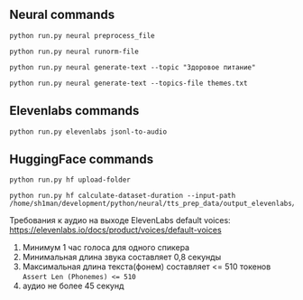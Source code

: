 ## Neural commands
```ssh
python run.py neural preprocess_file
```
```ssh
python run.py neural runorm-file
```
```ssh
python run.py neural generate-text --topic "Здоровое питание"
```
```ssh
python run.py neural generate-text --topics-file themes.txt
```
## Elevenlabs commands
```ssh
python run.py elevenlabs jsonl-to-audio
```
## HuggingFace commands
```ssh
python run.py hf upload-folder
```
```ssh
python run.py hf calculate-dataset-duration --input-path /home/sh1man/development/python/neural/tts_prep_data/output_elevenlabs/den4ikai/audio
```

Требования к аудио на выходе
ElevenLabs default voices: https://elevenlabs.io/docs/product/voices/default-voices
1. Минимум 1 час голоса для одного спикера
2. Минимальная длина звука составляет 0,8 секунды
3. Максимальная длина текста(фонем) составляет <= 510 токенов `Assert Len (Phonemes) <= 510`
4. аудио не более 45 секунд 